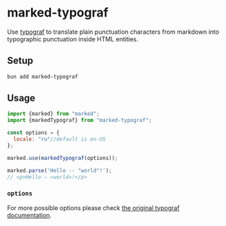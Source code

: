 # marked-typograf
Use [typograf](https://github.com/typograf/typograf/) to translate plain punctuation characters from markdown into typographic punctuation inside HTML entities.

## Setup

```bash
bun add marked-typograf
```

## Usage

```js
import {marked} from "marked";
import {markedTypograf} from "marked-typograf";

const options = {
  locale: "ru"//default is en-US
};

marked.use(markedTypograf(options));

marked.parse('Hello -- "world"!');
// <p>Hello — «world»!</p>
```

### `options`

For more possible options please check [the original typograf documentation](https://github.com/typograf/typograf/tree/dev/docs).
